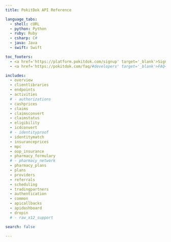 ```yaml
---
title: PokitDok API Reference

language_tabs:
  - shell: cURL
  - python: Python
  - ruby: Ruby
  - csharp: C#
  - java: Java
  - swift: Swift

toc_footers:
  - <a href='https://platform.pokitdok.com/signup' target='_blank'>Sign Up for a Free API Key</a>
  - <a href='https://pokitdok.com/faq/#developers' target='_blank'>FAQ</a>

includes:
  - overview
  - clientlibraries
  - endpoints
  - activities
  # - authorizations
  - cashprices
  - claims
  - claimsconvert
  - claimstatus
  - eligibility
  - icdconvert
  # - identityproof
  - identitymatch
  - insuranceprices
  - mpc
  - oop_insurance
  - pharmacy_formulary
  # - pharmacy_network
  - pharmacy_plans
  - plans
  - providers
  - referrals
  - scheduling
  - tradingpartners
  - authentication
  - common
  - apicallbacks
  - apidashboard
  - dropin
  # - raw_x12_support

search: false

---
```

